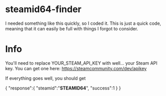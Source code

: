 # steamid64-finder
I needed something like this quickly, so I coded it. This is just a quick code, meaning that it can easily be full with things I forgot to consider.

# Info
You'll need to replace YOUR_STEAM_API_KEY with well... your Steam API key. You can get one here: https://steamcommunity.com/dev/apikey

If everything goes well, you should get

{
   "response":{
      "steamid":"**STEAMID64**",
      "success":1
   }
}
